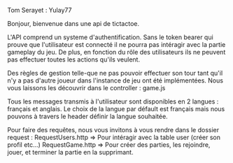 Tom Serayet : Yulay77

Bonjour,
bienvenue dans une api de tictactoe. 

L'API comprend un systeme d'authentification. 
Sans le token bearer qui prouve que l'utilisateur est connecté il ne pourra pas intéragir avec la partie gameplay du jeu. 
De plus, en fonction du rôle des utilisateurs ils ne peuvent pas effectuer toutes les actions qu'ils veulent. 

Des règles de gestion telle-que ne pas pouvoir effectuer son tour tant qu'il n'y a pas d'autre joueur dans l'instance de jeu ont été implémentées. 
Nous vous laissons les découvrir dans le controller : game.js

Tous les messages transmis à l'utilisateur sont disponibles en 2 langues : français et anglais. Le choix de la langue par défault est français mais nous pouvons à travers le header définir la langue souhaitée. 

Pour faire des requêtes, nous vous invitons à vous rendre dans le dossier request :
RequestUsers.http => Pour intéragir avec la table user (créer son profil etc...)
RequestGame.http => Pour créer des parties, les rejoindre, jouer, et terminer la partie en la supprimant. 


